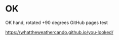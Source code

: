 # OK
OK hand, rotated +90 degrees
GitHub pages test

https://whattheweathercando.github.io/you-looked/
